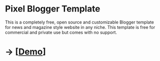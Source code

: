 # Pixel Blogger Template

This is a completely free, open source and customizable Blogger template for news and magazine style website in any niche. 
This template is free for commercial and private use but comes with no support.

# -> [[Demo](https://teamsearchblog.blogspot.com/2019/05/pixel-blogger-template.html)]




